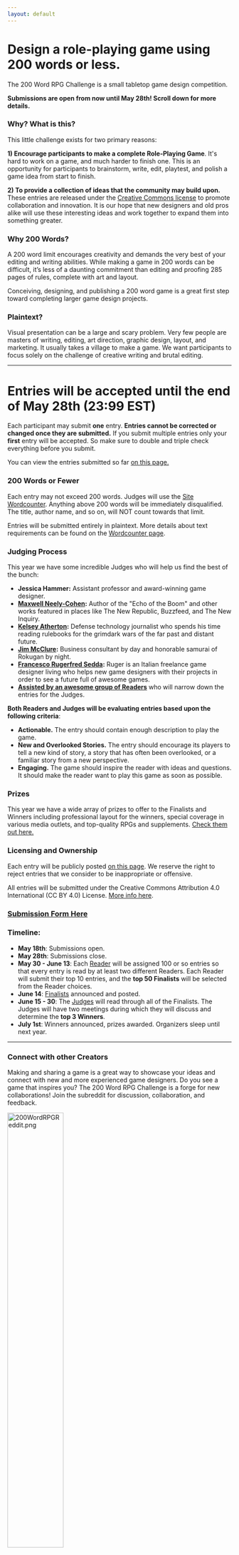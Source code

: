 ```yaml
---
layout: default
---
```


# Design a role-playing game using 200 words or less.

The 200 Word RPG Challenge is a small tabletop game design competition.

**Submissions are open from now until May 28th! Scroll down for more details.**

### Why? What is this?

This little challenge exists for two primary reasons:

**1) Encourage participants to make a complete Role-Playing Game**. It's hard to work on a game, and much harder to finish one. This is an opportunity for participants to brainstorm, write, edit, playtest, and polish a game idea from start to finish.

**2) To provide a collection of ideas that the community may build upon.** These entries are released under the [Creative Commons license]({{site.baseurl}}/licensing) to promote collaboration and innovation. It is our hope that new designers and old pros alike will use these interesting ideas and work together to expand them into something greater.

### Why 200 Words?

A 200 word limit encourages creativity and demands the very best of your editing and writing abilities. While making a game in 200 words can be difficult, it’s less of a daunting commitment than editing and proofing 285 pages of rules, complete with art and layout.

Conceiving, designing, and publishing a 200 word game is a great first step toward completing larger game design projects.

### Plaintext?

Visual presentation can be a large and scary problem. Very few people are masters of writing, editing, art direction, graphic design, layout, and marketing. It usually takes a village to make a game. We want participants to focus solely on the challenge of creative writing and brutal editing.

<hr>

# Entries will be accepted until the end of May 28th (23:99 EST)

Each participant may submit **one** entry. **Entries cannot be corrected or changed once they are submitted.** If you submit multiple entries only your **first** entry will be accepted. So make sure to double and triple check everything before you submit. 

You can view the entries submitted so far [on this page.]({{site.baseurl}}/2018entries)

### 200 Words or Fewer

Each entry may not exceed 200 words. Judges will use the [Site Wordcounter]({{site.baseurl}}/wordcount). Anything above 200 words will be immediately disqualified. The title, author name, and so on, will NOT count towards that limit.

Entries will be submitted entirely in plaintext. More details about text requirements can be found on the [Wordcounter page]({{site.baseurl}}/wordcount).

### Judging Process

This year we have some incredible Judges who will help us find the best of the bunch:

* **Jessica Hammer:** Assistant professor and award-winning game designer.
* **[Maxwell Neely-Cohen](https://www.maxwellneelycohen.com/):** Author of the "Echo of the Boom" and other works featured in places like The New Republic, Buzzfeed, and The New Inquiry.
* **[Kelsey Atherton](https://www.popsci.com/popsci-authors/kelsey-d-atherton):** Defense technology journalist who spends his time reading rulebooks for the grimdark wars of the far past and distant future.
* **[Jim McClure](http://oneshotpodcast.com/author/jimmcclure/):** Business consultant by day and honorable samurai of Rokugan by night.
* **[Francesco Rugerfred Sedda](http://www.rugerfred.com/):** Ruger is an Italian freelance game designer living who helps new game designers with their projects in order to see a future full of awesome games.
* **[Assisted by an awesome group of Readers]({{site.baseurl}}/readers)** who will narrow down the entries for the Judges.

**Both Readers and Judges will be evaluating entries based upon the following criteria**:

* **Actionable.** The entry should contain enough description to play the game.
* **New and Overlooked Stories.** The entry should encourage its players to tell a new kind of story, a story that has often been overlooked, or a familiar story from a new perspective.
* **Engaging.** The game should inspire the reader with ideas and questions. It should make the reader want to play this game as soon as possible.

### Prizes

This year we have a wide array of prizes to offer to the Finalists and Winners including professional layout for the winners, special coverage in various media outlets, and top-quality RPGs and supplements. [Check them out here.]({{site.baseurl}}/prizes)

### Licensing and Ownership
Each entry will be publicly posted [on this page]({{site.baseurl}}/2018entries). We reserve the right to reject entries that we consider to be inappropriate or offensive. 

All entries will be submitted under the Creative Commons Attribution 4.0 International (CC BY 4.0) License. [More info here]({{site.baseurl}}/licensing).

### [Submission Form Here]({{site.baseurl}}/2018submission)

### Timeline:

* **May 18th**: Submissions open. 
* **May 28th**: Submissions close.
* **May 30 - June 13**: Each [Reader]({{site.baseurl}}/readers) will be assigned 100 or so entries so that every entry is read by at least two different Readers. Each Reader will submit their top 10 entries, and the **top 50 Finalists** will be selected from the Reader choices.
* **June 14**: [Finalists]({{site.baseurl}}/winners) announced and posted.
* **June 15 - 30**: The [Judges]({{site.baseurl}}/judges) will read through all of the Finalists. The Judges will have two meetings during which they will discuss and determine the **top 3 Winners**.
* **July 1st**: Winners announced, prizes awarded. Organizers sleep until next year.

<hr>

### Connect with other Creators

Making and sharing a game is a great way to showcase your ideas and connect with new and more experienced game designers. Do you see a game that inspires you? The 200 Word RPG Challenge is a forge for new collaborations! Join the subreddit for discussion, collaboration, and feedback.

<a href="https://www.reddit.com/r/200wordrpg/"><img src="{{site.baseurl}}/assets/images/200wordreddit.png" style="width:50%" alt="200WordRPGReddit.png"></a>
